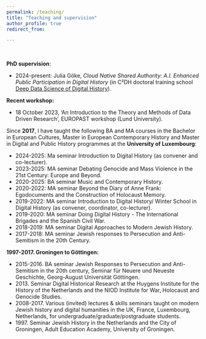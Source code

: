 ```yaml
---
permalink: /teaching/
title: "Teaching and supervision"
author_profile: true
redirect_from: 

---
```


<br/>


**PhD supervision**:
* 2024-present: Julia Göke, _Cloud Native Shared Authority: A.I. Enhanced Public Participation in Digital History_ (in C²DH doctoral training school [Deep Data Science of Digital History](https://dhh.uni.lu/d4h/)).

**Recent workshop:**
* 18 October 2023, ‘An Introduction to the Theory and Methods of Data Driven Research’, EUROPAST workshop (Lund University).


Since **2017**, I have taught the following BA and MA courses in the Bachelor in European Cultures, Master in European Contemporary History and Master in Digital and Public History programmes at the **University of Luxembourg**:
* 2024-2025: Ma seminar Introduction to Digital History (as convener and co-lecturer). 
* 2023-2025: MA seminar Debating Genocide and Mass Violence in the 21st Century: Europe and Beyond. 
* 2020-2025: BA seminar Music and Contemporary History.
* 2020-2022: MA seminar Beyond the Diary of Anne Frank: Egodocuments and the Construction of Holocaust Memory.
* 2019-2022: MA seminar Introduction to Digital History/ Winter School in Digital History (as convener, coordinator, co-lecturer).
* 2019-2020: MA seminar Doing Digital History - The International Brigades and the Spanish Civil War.
* 2018-2019: MA seminar Digital Approaches to Modern Jewish History.
* 2017-2018: MA seminar Jewish responses to Persecution and Anti-Semitism in the 20th Century.


**1997-2017. Groningen to Göttingen:**
* 2015-2016. BA seminar Jewish Responses to Persecution and Anti-Semitism in the 20th century, Seminar für Neuere und Neueste Geschichte, Georg-August Universität Göttingen.
* 2013\. Seminar Digital Historical Research at the Huygens Institute for the History of the Netherlands and the NIOD Institute for War, Holocaust and Genocide Studies.
* 2008-2017. Various (invited) lectures & skills seminars taught on modern Jewish history and digital humanities in the UK, France, Luxembourg, Netherlands, for undergraduate/graduate/postgraduate students.
* 1997\. Seminar Jewish History in the Netherlands and the City of Groningen, Adult Education Academy, University of Groningen.


